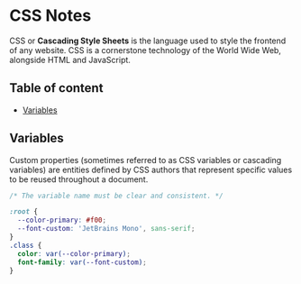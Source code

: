 # CSS Notes

CSS or **Cascading Style Sheets** is the language used to style the frontend of any website. CSS is a cornerstone technology of the World Wide Web, alongside HTML and JavaScript.

## Table of content

- [Variables](#variables)

## Variables

Custom properties (sometimes referred to as CSS variables or cascading variables) are entities defined by CSS authors that represent specific values to be reused throughout a document.

```CSS
/* The variable name must be clear and consistent. */

:root {
  --color-primary: #f00;
  --font-custom: 'JetBrains Mono', sans-serif;
}
.class {
  color: var(--color-primary);
  font-family: var(--font-custom);
}
```
